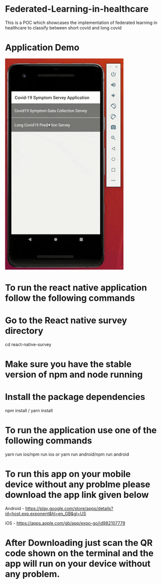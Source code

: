 # Federated-Learning-in-healthcare
This is a POC which showcases the implementation of federated learning in healthcare to classify between short covid and long covid

# Application Demo
![](https://github.com/sgskhare/Federated-Learning-in-healthcare/blob/main/react-native-survey/assets/final_demo.gif)


# To run the react native application follow the following commands
# Go to the React native survey directory

cd react-native-survey

# Make sure you have the stable version of npm and node running
# Install the package dependencies

npm install / yarn install

# To run the application use one of the following commands

yarn run ios/npm run ios or yarn run android/npm run android

# To run this app on your mobile device without any problme please download the app link given below

Android - https://play.google.com/store/apps/details?id=host.exp.exponent&hl=en_GB&gl=US

iOS - https://apps.apple.com/gb/app/expo-go/id982107779

# After Downloading just scan the QR code shown on the terminal and the app will run on your device without any problem.
